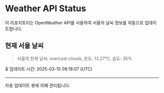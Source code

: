 
# Weather API Status

이 리포지토리는 OpenWeather API를 사용하여 서울의 날씨 정보를 자동으로 업데이트합니다.

## 현재 서울 날씨
> 서울의 현재 날씨: overcast clouds, 온도: 13.27°C, 습도: 35%

⏳ 업데이트 시간: 2025-03-15 08:18:07 (UTC)

---
자동 업데이트 봇에 의해 관리됩니다.
